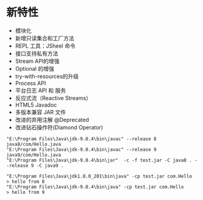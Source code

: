# 新特性
* 模块化
* 新增只读集合和工厂方法
* REPL 工具：JSheel 命令
* 接口支持私有方法
* Stream API的增强
* Optional 的增强
* try-with-resources的升级
* Process API
* 平台日志 API 和 服务
* 反应式流（Reactive Streams）
* HTML5 Javadoc
* 多版本兼容 JAR 文件
* 改进的弃用注解 @Deprecated
* 改进钻石操作符(Diamond Operator)


``` shell script
"E:\Program Files\Java\jdk-9.0.4\bin\javac" --release 8 java8/com/Hello.java
"E:\Program Files\Java\jdk-9.0.4\bin\javac" --release 9 java9/com/Hello.java
"E:\Program Files\Java\jdk-9.0.4\bin\jar"  -c -f test.jar -C java8 . --release 9 -C java9 .

"E:\Program Files\Java\jdk1.8.0_201\bin\java" -cp test.jar com.Hello
> hello from 8
"E:\Program Files\Java\jdk-9.0.4\bin\java" -cp test.jar com.Hello
> hello from 9
```